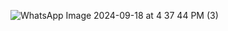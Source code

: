 


![WhatsApp Image 2024-09-18 at 4 37 44 PM (3)](https://github.com/user-attachments/assets/b8f08c9d-97bd-426b-9b00-3d9a5cf25534)
